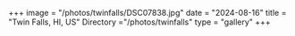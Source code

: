 +++
image = "/photos/twinfalls/DSC07838.jpg"
date = "2024-08-16"
title = "Twin Falls, HI, US"
Directory ="/photos/twinfalls"
type = "gallery"
+++
